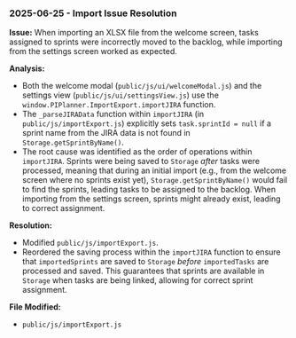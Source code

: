 ### 2025-06-25 - Import Issue Resolution

**Issue:** When importing an XLSX file from the welcome screen, tasks assigned to sprints were incorrectly moved to the backlog, while importing from the settings screen worked as expected.

**Analysis:**
- Both the welcome modal (`public/js/ui/welcomeModal.js`) and the settings view (`public/js/ui/settingsView.js`) use the `window.PIPlanner.ImportExport.importJIRA` function.
- The `_parseJIRAData` function within `importJIRA` (in `public/js/importExport.js`) explicitly sets `task.sprintId = null` if a sprint name from the JIRA data is not found in `Storage.getSprintByName()`.
- The root cause was identified as the order of operations within `importJIRA`. Sprints were being saved to `Storage` *after* tasks were processed, meaning that during an initial import (e.g., from the welcome screen where no sprints exist yet), `Storage.getSprintByName()` would fail to find the sprints, leading tasks to be assigned to the backlog. When importing from the settings screen, sprints might already exist, leading to correct assignment.

**Resolution:**
- Modified `public/js/importExport.js`.
- Reordered the saving process within the `importJIRA` function to ensure that `importedSprints` are saved to `Storage` *before* `importedTasks` are processed and saved. This guarantees that sprints are available in `Storage` when tasks are being linked, allowing for correct sprint assignment.

**File Modified:**
- `public/js/importExport.js`

